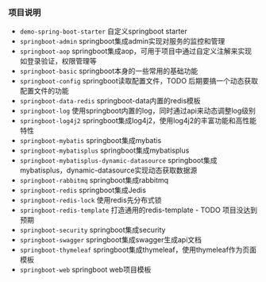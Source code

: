 ### 项目说明

* `demo-spring-boot-starter` 自定义springboot starter
* `springboot-admin` springboot集成admin实现对服务的监控和管理
* `springboot-aop` springboot集成aop，可用于项目中通过自定义注解来实现如登录验证，权限管理等
* `springboot-basic` springboot本身的一些常用的基础功能
* `springboot-config` springboot读取配置文件，TODO 后期要搞一个动态获取配置文件的功能
* `springboot-data-redis` springboot-data内置的redis模板
* `springboot-log` 使用springboot内置的log，同时通过api来动态调整log级别
* `springboot-log4j2` springboot集成log4j2，使用log4j2的丰富功能和高性能特性 
* `springboot-mybatis` springboot集成mybatis
* `springboot-mybatisplus` springboot集成mybatisplus
* `springboot-mybatisplus-dynamic-datasource` springboot集成mybatisplus，dynamic-datasource实现动态获取数据源
* `springboot-rabbitmq` springboot集成rabbitmq
* `springboot-redis` springboot集成Jedis
* `springboot-redis-lock` 使用redis先分布式锁
* `springboot-redis-template` 打造通用的redis-template - TODO 项目没达到预期
* `springboot-security` springboot集成security
* `springboot-swagger` springboot集成swagger生成api文档
* `springboot-thymeleaf` springboot集成thymeleaf，使用thymeleaf作为页面模板
* `springboot-web` springboot web项目模板